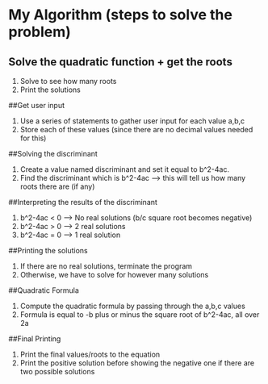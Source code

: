 # My Algorithm (steps to solve the problem)

## Solve the quadratic function + get the roots 
1. Solve to see how many roots 
2. Print the solutions 

##Get user input
1. Use a series of statements to gather user input for each value a,b,c
2. Store each of these values (since there are no decimal values needed for this)

##Solving the discriminant
1. Create a value named discriminant and set it equal to b^2-4ac.
2. Find the discriminant which is b^2-4ac --> this will tell us how many roots there are (if any)

##Interpreting the results of the discriminant 
1. b^2-4ac < 0 --> No real solutions (b/c square root becomes negative)
2. b^2-4ac > 0 --> 2 real solutions
3. b^2-4ac = 0 --> 1 real solution 

##Printing the solutions
1. If there are no real solutions, terminate the program
2. Otherwise, we have to solve for however many solutions

##Quadratic Formula
1. Compute the quadratic formula by passing through the a,b,c values 
2. Formula is equal to -b plus or minus the square root of b^2-4ac, all over 2a

##Final Printing
1. Print the final values/roots to the equation
2. Print the positive solution before showing the negative one if there are two possible solutions